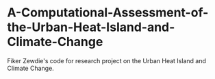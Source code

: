 # A-Computational-Assessment-of-the-Urban-Heat-Island-and-Climate-Change
Fiker Zewdie's code for research project on the Urban Heat Island and Climate Change.

